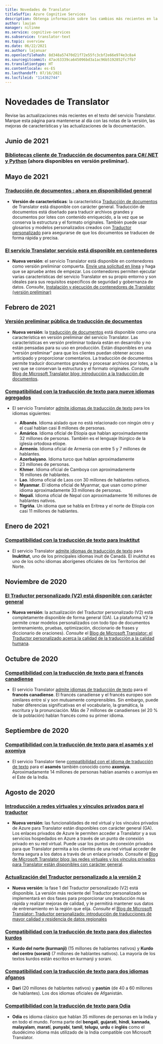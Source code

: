 ```yaml
---
title: Novedades de Translator
titleSuffix: Azure Cognitive Services
description: Obtenga información sobre los cambios más recientes en la API del servicio Translator.
author: laujan
manager: nitinme
ms.service: cognitive-services
ms.subservice: translator-text
ms.topic: overview
ms.date: 06/22/2021
ms.author: lajanuar
ms.openlocfilehash: 8d348a57470d21f72e55fc3cbf2e66e974e3c8a4
ms.sourcegitcommit: 47ac63339ca645096bd3a1ac96b5192852fc7fb7
ms.translationtype: HT
ms.contentlocale: es-ES
ms.lasthandoff: 07/16/2021
ms.locfileid: "114362744"
---
```

<!-- markdownlint-disable MD024 -->
<!-- markdownlint-disable MD036 -->
# <a name="whats-new-in-translator"></a>Novedades de Translator

Revise las actualizaciones más recientes en el texto del servicio Translator. Marque esta página para mantenerse al día con las notas de la versión, las mejoras de características y las actualizaciones de la documentación.

## <a name="june-2021"></a>Junio de 2021

### <a name="document-translation-client-libraries-for-cnet-and-pythonnow-available-in-prerelease"></a>[Bibliotecas cliente de Traducción de documentos para C#/.NET y Python](document-translation/client-sdks.md) (ahora disponibles en versión preliminar).

## <a name="may-2021"></a>Mayo de 2021

### <a name="document-translation--now-in-general-availability"></a>[Traducción de documentos : ahora en disponibilidad general](https://www.microsoft.com/translator/blog/2021/05/25/translate-full-documents-with-document-translation-%e2%80%95-now-in-general-availability/)

* **Versión de características**: la característica [Traducción de documentos](document-translation/overview.md) de Translator está disponible con carácter general. Traducción de documentos está diseñado para traducir archivos grandes y documentos por lotes con contenido enriquecido, a la vez que se conserva la estructura y el formato originales. También puede usar glosarios y modelos personalizados creados con [Traductor personalizado](custom-translator/overview.md) para asegurarse de que los documentos se traducen de forma rápida y precisa.

### <a name="translator-service-available-in-containers"></a>[El servicio Translator servicio está disponible en contenedores](https://www.microsoft.com/translator/blog/2021/05/25/translator-service-now-available-in-containers/)

* **Nueva versión**: el servicio Translator está disponible en contenedores como versión preliminar compuerta. [Envíe una solicitud en línea](https://aka.ms/csgate-translator) y haga que se apruebe antes de empezar. Los contenedores permiten ejecutar varias características del servicio Translator en su propio entorno y son ideales para sus requisitos específicos de seguridad y gobernanza de datos. *Consulte*, [Instalación y ejecución de contenedores de Translator (versión preliminar)](containers/translator-how-to-install-container.md)

## <a name="february-2021"></a>Febrero de 2021

### <a name="document-translation-public-preview"></a>[Versión preliminar pública de traducción de documentos](https://www.microsoft.com/translator/blog/2021/02/17/introducing-document-translation/)

* **Nueva versión**:  la [traducción de documentos](document-translation/overview.md) está disponible como una característica en versión preliminar del servicio Translator. Las características en versión preliminar todavía están en desarrollo y no están pensadas para su uso en producción. Están disponibles en una "versión preliminar" para que los clientes puedan obtener acceso anticipado y proporcionar comentarios. La traducción de documentos permite traducir documentos grandes y procesar archivos por lotes, a la vez que se conservan la estructura y el formato originales. _Consulte_ [Blog de Microsoft Translator blog: introducción a la traducción de documentos](https://www.microsoft.com/translator/blog/2021/02/17/introducing-document-translation/).

### <a name="text-translation-support-for-nine-added-languages"></a>[Compatibilidad con la traducción de texto para nueve idiomas agregados](https://www.microsoft.com/translator/blog/2021/02/22/microsoft-translator-releases-nine-new-languages-for-international-mother-language-day-2021/)

* El servicio Translator [admite idiomas de traducción de texto](language-support.md) para los idiomas siguientes:

  * **Albanés**. Idioma aislado que no está relacionado con ningún otro y el cual hablan casi 8 millones de personas.
  * **Amárico**. Idioma oficial de Etiopía que hablan aproximadamente 32 millones de personas. También es el lenguaje litúrgico de la iglesia ortodoxa etíope.
  * **Armenio**. Idioma oficial de Armenia con entre 5 y 7 millones de hablantes.
  * **Azerbaiyano**. Idioma turco que hablan aproximadamente 23 millones de personas.
  * **Khmer**. Idioma oficial de Camboya con aproximadamente 16 millones de hablantes.
  * **Lao**. Idioma oficial de Laos con 30 millones de hablantes nativos.
  * **Myanmar**. El idioma oficial de Myanmar, que usan como primer idioma aproximadamente 33 millones de personas.
  * **Nepalí**. Idioma oficial de Nepal con aproximadamente 16 millones de hablantes nativos.
  * **Tigriña**. Un idioma que se habla en Eritrea y el norte de Etiopía con casi 11 millones de hablantes.

## <a name="january-2021"></a>Enero de 2021

### <a name="text-translation-support-for-inuktitut"></a>[Compatibilidad con la traducción de texto para Inuktitut](https://www.microsoft.com/translator/blog/2021/01/27/inuktitut-is-now-available-in-microsoft-translator/)

* El servicio Translator [admite idiomas de traducción de texto](language-support.md) para **Inuktitut**, uno de los principales idiomas inuit de Canadá. El inuktitut es uno de los ocho idiomas aborígenes oficiales de los Territorios del Norte.

## <a name="november-2020"></a>Noviembre de 2020

### <a name="custom-translator-v2-is-generally-available"></a>[El Traductor personalizado (V2) está disponible con carácter general](https://www.microsoft.com/translator/blog/2021/01/27/inuktitut-is-now-available-in-microsoft-translator/)

* **Nueva versión**: la actualización del Traductor personalizado (V2) está completamente disponible de forma general (GA). La plataforma V2 le permite crear modelos personalizados con todo tipo de documentos (entrenamiento, pruebas, optimización, diccionario de frases y diccionario de oraciones). _Consulte_  el [Blog de Microsoft Translator: el Traductor personalizado acerca la calidad de la traducción a la calidad humana](https://www.microsoft.com/translator/blog/2020/11/12/microsoft-custom-translator-pushes-the-translation-quality-bar-closer-to-human-parity).

## <a name="october-2020"></a>Octubre de 2020

### <a name="text-translation-support-for-canadian-french"></a>[Compatibilidad con la traducción de texto para el francés canadiense](https://www.microsoft.com/translator/blog/2020/10/20/cest-tiguidou-ca-translator-adds-canadian-french/)

* El servicio Translator [admite idiomas de traducción de texto](language-support.md) para el **francés canadiense**. El francés canadiense y el francés europeo son similares entre sí y son mutuamente comprensibles. Sin embargo, puede haber diferencias significativas en el vocabulario, la gramática, la escritura y la pronunciación. Más de 7 millones de canadienses (el 20 % de la población) hablan francés como su primer idioma.

## <a name="september-2020"></a>Septiembre de 2020

### <a name="text-translation-support-for-assamese-and-axomiya"></a>[Compatibilidad con la traducción de texto para el asamés y el axomiya](https://www.microsoft.com/translator/blog/2020/09/29/assamese-text-translation-is-here/)

* El servicio Translator tiene [compatibilidad con el idioma de traducción de texto](language-support.md) para el **asamés** también conocido como **axomiya**.  Aproximadamente 14 millones de personas hablan asamés o axomiya en el Este de la India.

## <a name="august-2020"></a>Agosto de 2020

### <a name="introducing-virtual-networks-and-private-links-for-translator"></a>[Introducción a redes virtuales y vínculos privados para el traductor](https://www.microsoft.com/translator/blog/2020/08/19/virtual-networks-and-private-links-for-translator-are-now-generally-available/)

* **Nueva versión**: las funcionalidades de red virtual y los vínculos privados de Azure para Translator están disponibles con carácter general (GA).  Los enlaces privados de Azure le permiten acceder a Translator y a sus servicios hospedados en Azure a través de un punto de conexión privado en su red virtual. Puede usar los puntos de conexión privados para que Translator permita a los clientes de una red virtual acceder de forma segura a los datos a través de un enlace privado. _Consulte_ el [Blog de Microsoft Translator blog: las redes virtuales y los vínculos privados para Translator están disponibles con carácter general](https://www.microsoft.com/translator/blog/2020/08/19/virtual-networks-and-private-links-for-translator-are-now-generally-available/).

### <a name="custom-translator-upgrade-to-v2"></a>[Actualización del Traductor personalizado a la versión 2](https://www.microsoft.com/translator/blog/2020/08/05/custom-translator-v2-is-now-available/)

* **Nueva versión**: la fase 1 del Traductor personalizado (V2) está disponible. La versión más reciente del Traductor personalizado se implementará en dos fases para proporcionar una traducción más rápida y realizar mejoras de calidad, y le permitirá mantener sus datos de entrenamiento en la región que elija. *Consulte* el [Blog de Microsoft Translator: Traductor personalizado: introducción de traducciones de mayor calidad y residencia de datos regionales](https://www.microsoft.com/translator/blog/2020/08/05/custom-translator-v2-is-now-available/)

### <a name="text-translation-support-for-two-kurdish-dialects"></a>[Compatibilidad con la traducción de texto para dos dialectos kurdos](https://www.microsoft.com/translator/blog/2020/08/20/translator-adds-two-kurdish-dialects-for-text-translation/)

* **Kurdo del norte (kurmanji)** (15 millones de hablantes nativos) y **Kurdo del centro (sorani)** (7 millones de hablantes nativos). La mayoría de los textos kurdos están escritos en kurmanji y sorani.

### <a name="text-translation-support-for-two-afghan-languages"></a>[Compatibilidad con la traducción de texto para dos idiomas afganos](https://www.microsoft.com/translator/blog/2020/08/17/translator-adds-dari-and-pashto-text-translation/)

* **Dari** (20 millones de hablantes nativos) y **pastún** (de 40 a 60 millones de hablantes). Los dos idiomas oficiales de Afganistán.

### <a name="text-translation-support-for-odia"></a>[Compatibilidad con la traducción de texto para Odia](https://www.microsoft.com/translator/blog/2020/08/13/odia-language-text-translation-is-now-available-in-microsoft-translator/)

* **Odia** es idioma clásico que hablan 35 millones de personas en la India y en todo el mundo. Forma parte del **bengalí**, **gujarati**, **hindi**, **kannada**, **malayalam**, **maratí**, **punyabí**, **tamil**, **telugu**, **urdu** e **inglés** como el duodécimo idioma más utilizado de la India compatible con Microsoft Translator.
